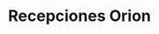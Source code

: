 ---
title: "Recepciones Orion"
url: /ciudad-autonoma-de-buenos-aires/recepciones-orion/
shop: general
---